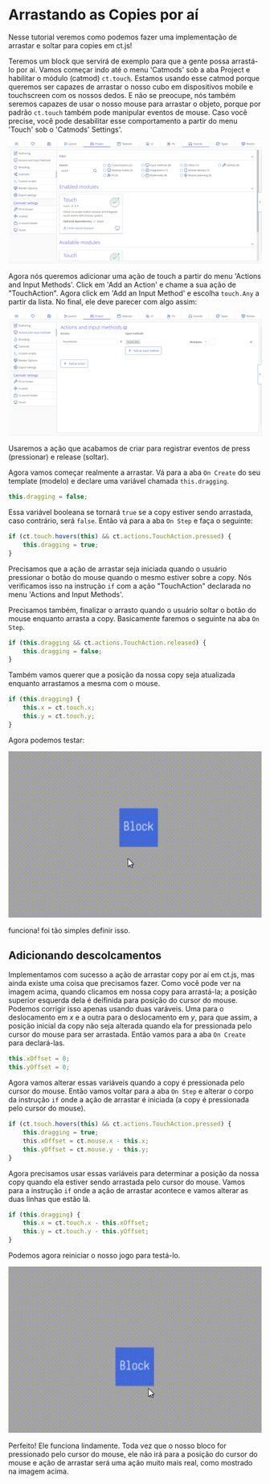 # Arrastando as Copies por aí

Nesse tutorial veremos como podemos fazer uma implementação de arrastar e soltar para copies em ct.js!

Teremos um block que servirá de exemplo para que a gente possa arrastá-lo por aí. Vamos começar indo até o menu 'Catmods' sob a aba Project e habilitar o módulo (catmod) `ct.touch`. Estamos usando esse catmod porque queremos ser capazes de arrastar o nosso cubo em dispositivos mobile e touchscreen com os nossos dedos. E não se preocupe, nós também seremos capazes de usar o nosso mouse para arrastar o objeto, porque por padrão `ct.touch` também pode manipular eventos de mouse. Caso você precise, você pode desabilitar esse comportamento a partir do menu 'Touch' sob o 'Catmods' Settings'.

![Arrastabdo o bloco](../images/draggingCopies_01.png)

Agora nós queremos adicionar uma ação de touch a partir do menu 'Actions and Input Methods'. Click em 'Add an Action' e chame a sua ação de "TouchAction". Agora click em 'Add an Input Method' e escolha `touch.Any` a partir da lista. No final, ele deve parecer com algo assim:

![Arrastabdo o bloco](../images/draggingCopies_02.png)

Usaremos a ação que acabamos de criar para registrar eventos de press (pressionar) e release (soltar).

Agora vamos começar realmente a arrastar. Vá para a aba `On Create` do seu template (modelo) e declare uma variável chamada `this.dragging`.

```js
this.dragging = false;
```

Essa variável booleana se tornará `true` se a copy estiver sendo arrastada, caso contrário, será `false`. Então vá para a aba `On Step` e faça o seguinte:

```js
if (ct.touch.hovers(this) && ct.actions.TouchAction.pressed) {
    this.dragging = true;
}
```

Precisamos que a ação de arrastar seja iniciada quando o usuário pressionar o botão do mouse quando o mesmo estiver sobre a copy. Nós verificamos isso na instrução `if` com a ação "TouchAction" declarada no menu 'Actions and Input Methods'.

Precisamos também, finalizar o arrasto quando o usuário soltar o botão do mouse enquanto arrasta a copy. Basicamente faremos o seguinte na aba `On Step`.

```js
if (this.dragging && ct.actions.TouchAction.released) {
    this.dragging = false;
}
```

Também vamos querer que a posição da nossa copy seja atualizada enquanto arrastamos a mesma com o mouse.

```js
if (this.dragging) {
    this.x = ct.touch.x;
    this.y = ct.touch.y;
}
```

Agora podemos testar:

![Dragging the block](../images/draggingCopies_01.gif)

funciona! foi tão simples definir isso.

## Adicionando descolcamentos

Implementamos com sucesso a ação de arrastar copy por aí em ct.js, mas ainda existe uma coisa que precisamos fazer. Como você pode ver na imagem acima, quando clicamos em nossa copy para arrastá-la; a posição superior esquerda dela é deifinida para posição do cursor do mouse. Podemos corrigir isso apenas usando duas varáveis. Uma para o deslocamento em *x* e a outra para o deslocamento em *y*, para que assim, a posição inicial da copy não seja alterada quando ela for pressionada pelo cursor do mouse para ser arrastada. Então vamos para a aba `On Create` para declará-las.

```js
this.xOffset = 0;
this.yOffset = 0;
```

Agora vamos alterar essas variáveis quando a copy é pressionada pelo cursor do mouse. Então vamos voltar para a aba `On Step` e alterar o corpo da instrução `if` onde a ação de arrastar é iniciada (a copy é pressionada pelo cursor do mouse).

```js
if (ct.touch.hovers(this) && ct.actions.TouchAction.pressed) {
    this.dragging = true;
    this.xOffset = ct.mouse.x - this.x;
    this.yOffset = ct.mouse.y - this.y;
}
```

Agora precisamos usar essas variáveis para determinar a posição da nossa copy quando ela estiver sendo arrastada pelo cursor do mouse. Vamos para a instrução `if` onde a ação de arrastar acontece e vamos alterar as duas linhas que estão lá.

```js
if (this.dragging) {
    this.x = ct.touch.x - this.xOffset;
    this.y = ct.touch.y - this.yOffset;
}
```

Podemos agora reiniciar o nosso jogo para testá-lo.

![Dragging the block](../images/draggingCopies_02.gif)

Perfeito! Ele funciona lindamente. Toda vez que o nosso bloco for pressionado pelo cursor do mouse, ele não irá para a posição do cursor do mouse e ação de arrastar será uma ação muito mais real, como mostrado na imagem acima.
